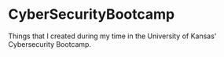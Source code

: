 # CyberSecurityBootcamp
Things that I created during my time in the University of Kansas' Cybersecurity Bootcamp.
